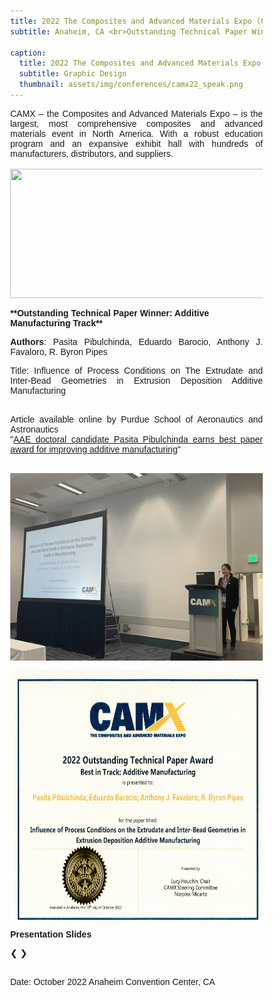 ```yaml
---
title: 2022 The Composites and Advanced Materials Expo (CAMX)
subtitle: Anaheim, CA <br>Outstanding Technical Paper Winners

caption:
  title: 2022 The Composites and Advanced Materials Expo (CAMX)
  subtitle: Graphic Design
  thumbnail: assets/img/conferences/camx22_speak.png
---
```


<div style="text-align:justify">
CAMX – the Composites and Advanced Materials Expo – is the largest, most comprehensive composites and advanced materials event in North America. With a robust education program and an expansive exhibit hall with hundreds of manufacturers, distributors, and suppliers.
</div>

<br>
<img class="img-fluid" src="assets/img/conferences/CAMX1.png" alt="" width="450" height="207" style="padding-top=10px">
<br>

<br>
<strong>**Outstanding Technical Paper Winner: Additive Manufacturing Track**</strong>
<p style="text-align:justify">
<strong>Authors</strong>: Pasita Pibulchinda, Eduardo Barocio, Anthony J. Favaloro, R. Byron Pipes<br>

<div style="text-align: justify">
Title: Influence of Process Conditions on The Extrudate and Inter-Bead Geometries in Extrusion Deposition Additive Manufacturing<br><br>

Article available online by Purdue School of Aeronautics and Astronautics<br>
"<a href="https://engineering.purdue.edu/AAE/spotlights/2022/2022-1129-pasita-pibulchinda-eliminate-composites-bead-void">AAE doctoral candidate Pasita Pibulchinda earns best paper award for improving additive manufacturing</a>"
</div>
<br>
<img class="img-fluid" src="assets/img/conferences/CAMX2022_present.jpg" alt="" width="565" height="300" style="padding-top=10px">
<br>
<br>
<img class="img-fluid" src="assets/img/conferences/CAMX2022_certi.png" alt="" width="500" height="400" style="padding-top=10px">
<br>

**Presentation Slides**<br>


<html>
<head>
<meta name="viewport" content="width=device-width, initial-scale=1">
<style>
* {box-sizing: border-box}
body {font-family: Verdana, sans-serif; margin:0}
.mySlides {display: none}
img {vertical-align: middle;}

/* Slideshow container */
.slideshow-container {
  max-width: 1000px;
  position: relative;
  margin: auto;
}

/* Next & previous buttons */
.prev, .next {
  cursor: pointer;
  position: absolute;
  top: 50%;
  width: auto;
  padding: 16px;s
  margin-top: -22px;
  color: white;
  font-weight: bold;
  font-size: 18px;
  transition: 0.6s ease;
  border-radius: 0 3px 3px 0;
  user-select: none;
}

/* Position the "next button" to the right */
.next {
  right: 0;
  border-radius: 3px 0 0 3px;
}

/* On hover, add a black background color with a little bit see-through */
.prev:hover, .next:hover {
  background-color: rgba(0,0,0,0.8);
}

/* Caption text */
.text {
  color: #f2f2f2;
  font-size: 15px;
  padding: 8px 12px;
  position: absolute;
  bottom: 8px;
  width: 100%;
  text-align: center;
}

/* Number text (1/3 etc) */
.numbertext {
  color: #f2f2f2;
  font-size: 12px;
  padding: 8px 12px;
  position: absolute;
  top: 0;
}

/* The dots/bullets/indicators */
.dot {
  cursor: pointer;
  height: 10px;
  width: 10px;
  margin: 0 2px;
  background-color: #bbb;
  border-radius: 50%;
  display: inline-block;
  transition: background-color 0.6s ease;
}

.active, .dot:hover {
  background-color: #717171;
}


@keyframes fade {
  from {opacity: .4} 
  to {opacity: 1}
}

/* On smaller screens, decrease text size */
@media only screen and (max-width: 300px) {
  .prev, .next,.text {font-size: 11px}
}
</style>
</head>
<body>

<div class="slideshow-container">

<div class="mySlides">
  <img src="assets/img/conferences/CAMX 2022_Pasita_Presentation2/Slide2.PNG" style="width:100%">
</div>

<div class="mySlides">
  <img src="assets/img/conferences/CAMX 2022_Pasita_Presentation2/Slide3.PNG" style="width:100%">
</div>

<div class="mySlides">
  <img src="assets/img/conferences/CAMX 2022_Pasita_Presentation2/Slide4.PNG" style="width:100%">
</div>

<div class="mySlides">
  <img src="assets/img/conferences/CAMX 2022_Pasita_Presentation2/Slide5.PNG" style="width:100%">
</div>

<div class="mySlides">
  <img src="assets/img/conferences/CAMX 2022_Pasita_Presentation2/Slide6.PNG" style="width:100%">
</div>

<div class="mySlides">
  <img src="assets/img/conferences/CAMX 2022_Pasita_Presentation2/Slide7.PNG" style="width:100%">
</div>

<div class="mySlides">
  <img src="assets/img/conferences/CAMX 2022_Pasita_Presentation2/Slide8.PNG" style="width:100%">
</div>

<div class="mySlides">
  <img src="assets/img/conferences/CAMX 2022_Pasita_Presentation2/Slide9.PNG" style="width:100%">
</div>

<div class="mySlides">
  <img src="assets/img/conferences/CAMX 2022_Pasita_Presentation2/Slide10.PNG" style="width:100%">
</div>
<div class="mySlides">
  <img src="assets/img/conferences/CAMX 2022_Pasita_Presentation2/Slide11.PNG" style="width:100%">
</div>

<div class="mySlides">
  <img src="assets/img/conferences/CAMX 2022_Pasita_Presentation2/Slide12.PNG" style="width:100%">
</div>

<div class="mySlides">
  <img src="assets/img/conferences/CAMX 2022_Pasita_Presentation2/Slide13.PNG" style="width:100%">
</div>
<div class="mySlides">
  <img src="assets/img/conferences/CAMX 2022_Pasita_Presentation2/Slide14.PNG" style="width:100%">
</div>

<div class="mySlides">
  <img src="assets/img/conferences/CAMX 2022_Pasita_Presentation2/Slide15.PNG" style="width:100%">
</div>

<div class="mySlides">
  <img src="assets/img/conferences/CAMX 2022_Pasita_Presentation2/Slide16.PNG" style="width:100%">
</div>

<div class="mySlides">
  <img src="assets/img/conferences/CAMX 2022_Pasita_Presentation2/Slide17.PNG" style="width:100%">
</div>

<div class="mySlides">
  <img src="assets/img/conferences/CAMX 2022_Pasita_Presentation2/Slide18.PNG" style="width:100%">
</div>

<div class="mySlides">
  <img src="assets/img/conferences/CAMX 2022_Pasita_Presentation2/Slide19.PNG" style="width:100%">
</div>

<div class="mySlides">
  <img src="assets/img/conferences/CAMX 2022_Pasita_Presentation2/Slide20.PNG" style="width:100%">
</div>
<div class="mySlides">
  <img src="assets/img/conferences/CAMX 2022_Pasita_Presentation2/Slide21.PNG" style="width:100%">
</div>

<div class="mySlides">
  <img src="assets/img/conferences/CAMX 2022_Pasita_Presentation2/Slide22.PNG" style="width:100%">
</div>

<div class="mySlides">
  <img src="assets/img/conferences/CAMX 2022_Pasita_Presentation2/Slide23.PNG" style="width:100%">
</div>

<div class="mySlides">
  <img src="assets/img/conferences/CAMX 2022_Pasita_Presentation2/Slide24.PNG" style="width:100%">
</div>

<div class="mySlides">
  <img src="assets/img/conferences/CAMX 2022_Pasita_Presentation2/Slide25.PNG" style="width:100%">
</div>

<div class="mySlides">
  <img src="assets/img/conferences/CAMX 2022_Pasita_Presentation2/Slide26.PNG" style="width:100%">
</div>

<div class="mySlides">
  <img src="assets/img/conferences/CAMX 2022_Pasita_Presentation2/Slide27.PNG" style="width:100%">
</div>

<div class="mySlides">
  <img src="assets/img/conferences/CAMX 2022_Pasita_Presentation2/Slide28.PNG" style="width:100%">
</div>

<div class="mySlides">
  <img src="assets/img/conferences/CAMX 2022_Pasita_Presentation2/Slide29.PNG" style="width:100%">
</div>

<div class="mySlides">
  <img src="assets/img/conferences/CAMX 2022_Pasita_Presentation2/Slide30.PNG" style="width:100%">
</div>
<a class="prev" onclick="plusSlides(-1)">❮</a>
<a class="next" onclick="plusSlides(1)">❯</a>

</div>
<br>

<div style="text-align:center">
  <span class="dot" onclick="currentSlide(1)"></span> 
  <span class="dot" onclick="currentSlide(2)"></span> 
  <span class="dot" onclick="currentSlide(3)"></span> 
  <span class="dot" onclick="currentSlide(4)"></span> 
  <span class="dot" onclick="currentSlide(5)"></span> 
  <span class="dot" onclick="currentSlide(6)"></span>
  <span class="dot" onclick="currentSlide(7)"></span> 
  <span class="dot" onclick="currentSlide(8)"></span> 
  <span class="dot" onclick="currentSlide(9)"></span>
  <span class="dot" onclick="currentSlide(10)"></span>   
  <span class="dot" onclick="currentSlide(11)"></span> 
  <span class="dot" onclick="currentSlide(12)"></span> 
  <span class="dot" onclick="currentSlide(13)"></span> 
  <span class="dot" onclick="currentSlide(14)"></span> 
  <span class="dot" onclick="currentSlide(15)"></span> 
  <span class="dot" onclick="currentSlide(16)"></span>
  <span class="dot" onclick="currentSlide(17)"></span> 
  <span class="dot" onclick="currentSlide(18)"></span> 
  <span class="dot" onclick="currentSlide(19)"></span>
  <span class="dot" onclick="currentSlide(20)"></span>    
  <span class="dot" onclick="currentSlide(21)"></span> 
  <span class="dot" onclick="currentSlide(22)"></span> 
  <span class="dot" onclick="currentSlide(23)"></span> 
  <span class="dot" onclick="currentSlide(24)"></span> 
  <span class="dot" onclick="currentSlide(25)"></span> 
  <span class="dot" onclick="currentSlide(26)"></span>
  <span class="dot" onclick="currentSlide(27)"></span> 
  <span class="dot" onclick="currentSlide(28)"></span> 
  <span class="dot" onclick="currentSlide(29)"></span>
  <span class="dot" onclick="currentSlide(30)"></span>        
</div>

<script>
let slideIndex = 1;
showSlides(slideIndex);

function plusSlides(n) {
  showSlides(slideIndex += n);
}

function currentSlide(n) {
  showSlides(slideIndex = n);
}

function showSlides(n) {
  let i;
  let slides = document.getElementsByClassName("mySlides");
  let dots = document.getElementsByClassName("dot");
  if (n > slides.length) {slideIndex = 1}    
  if (n < 1) {slideIndex = slides.length}
  for (i = 0; i < slides.length; i++) {
    slides[i].style.display = "none";  
  }
  for (i = 0; i < dots.length; i++) {
    dots[i].className = dots[i].className.replace(" active", "");
  }
  slides[slideIndex-1].style.display = "block";  
  dots[slideIndex-1].className += " active";
}
</script>

</body>
</html> 


Date: October 2022
Anaheim Convention Center, CA

